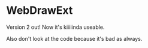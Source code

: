 # WebDrawExt

Version 2 out! Now it's kiiiiinda useable.

Also don't look at the code because it's bad as always.
